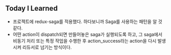 ## Today I Learned

- 프로젝트에 redux-saga를 적용했다. 하다보니까 Saga를 사용하는 패턴을 알 것 같다.
- 어떤 action이 dispatch되면 만들어놓은 saga가 실행되도록 하고, 그 saga에서 비동기 처리 또는 특정 작업을 수행한 후 action_success라는 action을 다시 발생시켜 리듀서로 넘기는 방식이다.

